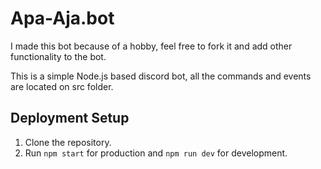 # Apa-Aja.bot

I made this bot because of a hobby, feel free to fork it and add other functionality to the bot.

This is a simple Node.js based discord bot, all the commands and events are located on src folder.

## Deployment Setup

1. Clone the repository.
2. Run `npm start` for production and `npm run dev` for development.
